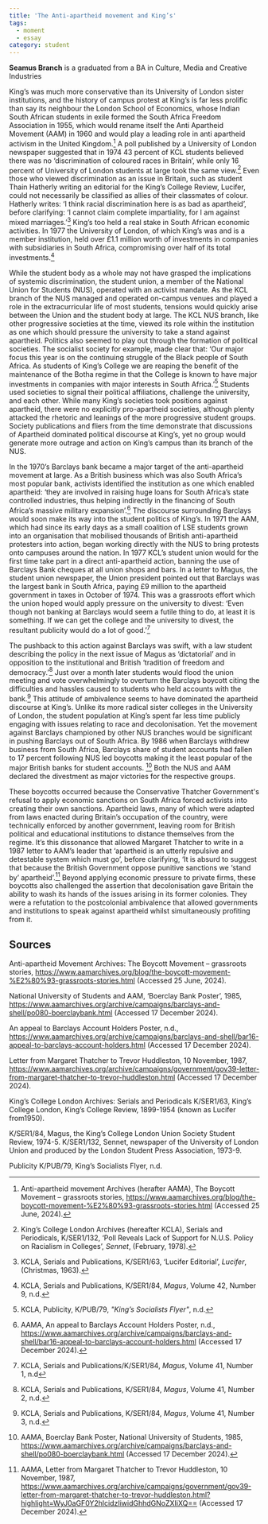 ```yaml
---
title: 'The Anti-apartheid movement and King’s'
tags:
  - moment
  - essay
category: student
---
```

**Seamus Branch** is a graduated from a BA in Culture, Media and Creative Industries

King’s was much more conservative than its University of London sister institutions, and the history of campus protest at King’s is far less prolific than say its neighbour the London School of Economics, whose Indian South African students in exile formed the South Africa Freedom Association in 1955, which would rename itself the Anti Apartheid Movement (AAM) in 1960 and would play a leading role in anti apartheid activism in the United Kingdom.[^1] A poll published by a University of London newspaper suggested that in 1974 43 percent of KCL students believed there was no ‘discrimination of coloured races in Britain’, while only 16 percent of University of London students at large took the same view.[^2] Even those who viewed discrimination as an issue in Britain, such as student Thain Hatherly writing an editorial for the King’s College Review, Lucifer, could not necessarily be classified as allies of their classmates of colour. Hatherly writes: ‘I think racial discrimination here is as bad as apartheid’, before clarifying: ‘I cannot claim complete impartiality, for I am against mixed marriages.’[^3]   King’s too held a real stake in South African economic activities. In 1977 the University of London, of which King’s was and is a member institution, held over £1.1 million worth of investments in companies with subsidiaries in South Africa, compromising over half of its total investments.[^4]

While the student body as a whole may not have grasped the implications of systemic discrimination, the student union, a member of the National Union for Students (NUS), operated with an activist mandate. As the KCL branch of the NUS managed and operated on-campus venues and played a role in the extracurricular life of most students, tensions would quickly arise between the Union and the student body at large. The KCL NUS branch, like other progressive societies at the time, viewed its role within the institution as one which should pressure the university to take a stand against apartheid. Politics also seemed to play out through the formation of political societies. The socialist society for example, made clear that: ‘Our major focus this year is on the continuing struggle of the Black people of South Africa. As students of King’s College we are reaping the benefit of the maintenance of the Botha regime in that the College is known to have major investments in companies with major interests in South Africa.’[^5] Students used societies to signal their political affiliations, challenge the university, and each other. While many King’s societies took positions against apartheid, there were no explicitly pro-apartheid societies, although plenty attacked the rhetoric and leanings of the more progressive student groups. Society publications and fliers from the time demonstrate that discussions of Apartheid dominated political discourse at King’s, yet no group would generate more outrage and action on King’s campus than its branch of the NUS.

In the 1970’s Barclays bank became a major target of the anti-apartheid movement at large. As a British business which was also South Africa’s most popular bank, activists identified the institution as one which enabled apartheid: ‘they are involved in raising huge loans for South Africa’s state controlled industries, thus helping indirectly in the financing of South Africa’s massive military expansion’.[^6] The discourse surrounding Barclays would soon make its way into the student politics of King’s. In 1971 the AAM, which had since its early days as a small coalition of LSE students grown into an organisation that mobilised thousands of British anti-apartheid protesters into action, began working directly with the NUS to bring protests onto campuses around the nation. In 1977 KCL’s student union would for the first time take part in a direct anti-apartheid action, banning the use of Barclays Bank cheques at all union shops and bars. In a letter to Magus, the student union newspaper, the Union president pointed out that Barclays was the largest bank in South Africa, paying £9 million to the apartheid government in taxes in October of 1974. This was a grassroots effort which the union hoped would apply pressure on the university to divest: ‘Even though not banking at Barclays would seem a futile thing to do, at least it is something. If we can get the college and the university to divest, the resultant publicity would do a lot of good.’[^7]

The pushback to this action against Barclays was swift, with a law student describing the policy  in the next issue of Magus as ‘dictatorial’ and in opposition to the institutional and British ‘tradition of freedom and democracy.’[^8] Just over a month later students would flood the union meeting and vote overwhelmingly to overturn the Barclays boycott citing the difficulties and hassles caused to students who held accounts with the bank.[^9] This attitude of ambivalence seems to have dominated the apartheid discourse at King’s. Unlike its more radical sister colleges in the University of London, the student population at King’s spent far less time publicly engaging with issues relating to race and decolonisation. Yet the movement against Barclays championed by other NUS branches would be significant in pushing Barclays out of South Africa. By 1986 when Barclays withdrew business from South Africa, Barclays share of student accounts had fallen to 17 percent following NUS led boycotts making it the least popular of the major British banks for student accounts. [^10] Both the NUS and AAM declared the divestment as major victories for the respective groups.

These boycotts occurred because the Conservative Thatcher Government's refusal to apply economic sanctions on South Africa forced activists into creating their own sanctions. Apartheid laws, many of which were adapted from laws enacted during Britain’s occupation of the country, were technically enforced by another government, leaving room for British political and educational institutions to distance themselves from the regime. It’s this dissonance that allowed Margaret Thatcher to write in a 1987 letter to AAM’s leader that ‘apartheid is an utterly repulsive and detestable system which must go’, before clarifying, ‘It is absurd to suggest that because the British Government oppose punitive sanctions we ‘stand by’ apartheid’.[^11] Beyond applying economic pressure to private firms, these boycotts also challenged the assertion that decolonisation gave Britain the ability to wash its hands of the issues arising in its former colonies. They were a refutation to the postcolonial ambivalence that allowed governments and institutions to speak against apartheid whilst simultaneously profiting from it.

## Sources

Anti-apartheid Movement Archives: 
The Boycott Movement – grassroots stories, https://www.aamarchives.org/blog/the-boycott-movement-%E2%80%93-grassroots-stories.html (Accessed 25 June, 2024).

National University of Students and AAM, ‘Boerclay Bank Poster’, 1985, https://www.aamarchives.org/archive/campaigns/barclays-and-shell/po080-boerclaybank.html (Accessed 17 December 2024). 

An appeal to Barclays Account Holders Poster, n.d., https://www.aamarchives.org/archive/campaigns/barclays-and-shell/bar16-appeal-to-barclays-account-holders.html (Accessed 17 December 2024). 

Letter from Margaret Thatcher to Trevor Huddleston, 10 November, 1987, https://www.aamarchives.org/archive/campaigns/government/gov39-letter-from-margaret-thatcher-to-trevor-huddleston.html (Accessed 17 December 2024). 

King’s College London Archives:
Serials and Periodicals
K/SER1/63, King’s College London, King’s College Review, 1899-1954 (known as Lucifer from1950). 

K/SER1/84, Magus, the King’s College London Union Society Student Review, 1974-5. 
K/SER1/132, Sennet, newspaper of the University of London Union and produced by the London Student Press Association, 1973-9. 

Publicity
K/PUB/79, King’s Socialists Flyer, n.d.

[^1]: Anti-apartheid movement Archives (herafter AAMA), The Boycott Movement – grassroots stories, https://www.aamarchives.org/blog/the-boycott-movement-%E2%80%93-grassroots-stories.html (Accessed 25 June, 2024).
[^2]: King’s College London Archives (hereafter KCLA), Serials and Periodicals, K/SER1/132, ‘Poll Reveals Lack of Support for N.U.S. Policy on Racialism in Colleges’, _Sennet_, (February, 1978).
[^3]: KCLA, Serials and Publications, K/SER1/63, ‘Lucifer Editorial’, _Lucifer_, (Christmas, 1963). 
[^4]: KCLA, Serials and Publications, K/SER1/84, _Magus_, Volume 42, Number 9, n.d.
[^5]: KCLA, Publicity, K/PUB/79, _"King’s Socialists Flyer"_, n.d.
[^6]: AAMA, An appeal to Barclays Account Holders Poster, n.d., https://www.aamarchives.org/archive/campaigns/barclays-and-shell/bar16-appeal-to-barclays-account-holders.html (Accessed 17 December 2024). 
[^7]: KCLA, Serials and Publications/K/SER1/84, _Magus_, Volume 41, Number 1, n.d
[^8]: KCLA, Serials and Publications, K/SER1/84, _Magus_, Volume 41, Number 2, n.d.
[^9]: KCLA, Serials and Publications, K/SER1/84, _Magus_, Volume 41, Number 3, n.d.
[^10]: AAMA, Boerclay Bank Poster, National University of Students, 1985, https://www.aamarchives.org/archive/campaigns/barclays-and-shell/po080-boerclaybank.html (Accessed 17 December 2024). 
[^11]: AAMA, Letter from Margaret Thatcher to Trevor Huddleston, 10 November, 1987, https://www.aamarchives.org/archive/campaigns/government/gov39-letter-from-margaret-thatcher-to-trevor-huddleston.html?highlight=WyJ0aGF0Y2hlcidzIiwidGhhdGNoZXIiXQ== (Accessed 17 December 2024).  

